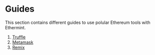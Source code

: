 <!--
order: false
parent:
  order: 5
-->

# Guides

This section contains different guides to use polular Ethereum tools with Ethermint.

1. [Truffle](./truffle.md)
2. [Metamask](./metamask.md)
3. [Remix](./remix.md)
